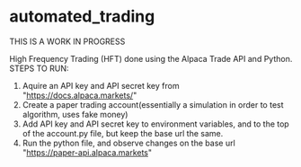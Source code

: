 # automated_trading

THIS IS A WORK IN PROGRESS

High Frequency Trading (HFT) done using the Alpaca Trade API and Python.
STEPS TO RUN:
1. Aquire an API key and API secret key from "https://docs.alpaca.markets/" 
2. Create a paper trading account(essentially a simulation in order to test algorithm, uses fake money)
3. Add API key and API secret key to environment variables, and to the top of the account.py file, but keep the base url the same.
4. Run the python file, and observe changes on the base url "https://paper-api.alpaca.markets"
